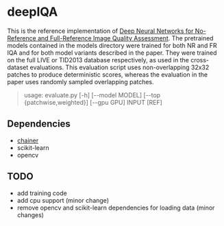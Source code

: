 # deepIQA

This is the reference implementation of [Deep Neural Networks for No-Reference and Full-Reference Image Quality Assessment][arxiv].
The pretrained models contained in the models directory were trained for both NR and FR IQA and for both model variants described in the paper.
They were trained on the full LIVE or TID2013 database respectively, as used in the cross-dataset evaluations. This evaluation script uses non-overlapping 32x32 patches to produce deterministic scores, whereas the evaluation in the paper uses randomly sampled overlapping patches. 

> usage: evaluate.py [-h] [--model MODEL] [--top {patchwise,weighted}]
>                   [--gpu GPU]
>                   INPUT [REF]

## Dependencies
* [chainer](http://chainer.org/)
* scikit-learn
* opencv

## TODO 
* add training code
* add cpu support (minor change)
* remove opencv and scikit-learn dependencies for loading data (minor changes)

[arxiv]: https://arxiv.org

